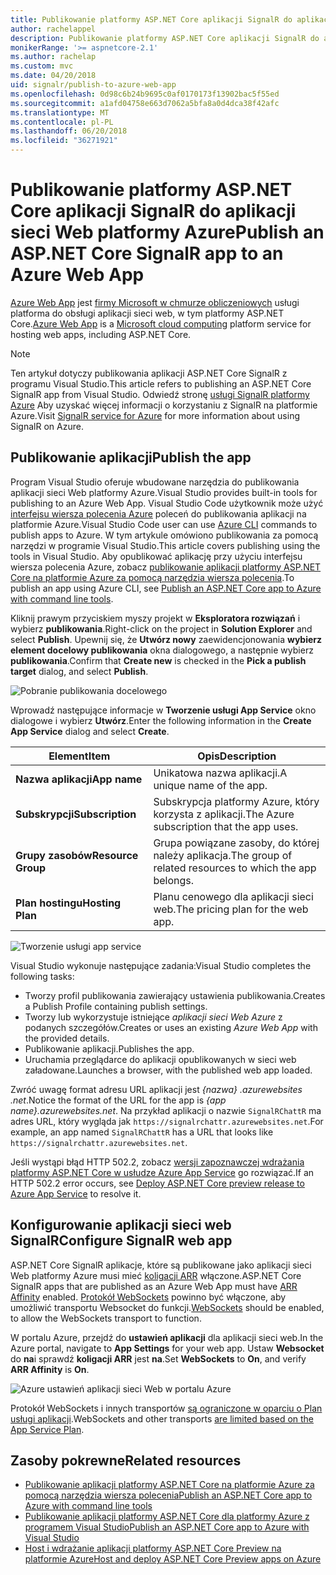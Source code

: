 ```yaml
---
title: Publikowanie platformy ASP.NET Core aplikacji SignalR do aplikacji sieci Web platformy Azure
author: rachelappel
description: Publikowanie platformy ASP.NET Core aplikacji SignalR do aplikacji sieci Web platformy Azure
monikerRange: '>= aspnetcore-2.1'
ms.author: rachelap
ms.custom: mvc
ms.date: 04/20/2018
uid: signalr/publish-to-azure-web-app
ms.openlocfilehash: 0d98c6b24b9695c0af0170173f13902bac5f55ed
ms.sourcegitcommit: a1afd04758e663d7062a5bfa8a0d4dca38f42afc
ms.translationtype: MT
ms.contentlocale: pl-PL
ms.lasthandoff: 06/20/2018
ms.locfileid: "36271921"
---
```

# <a name="publish-an-aspnet-core-signalr-app-to-an-azure-web-app"></a><span data-ttu-id="8bbae-103">Publikowanie platformy ASP.NET Core aplikacji SignalR do aplikacji sieci Web platformy Azure</span><span class="sxs-lookup"><span data-stu-id="8bbae-103">Publish an ASP.NET Core SignalR app to an Azure Web App</span></span>

<span data-ttu-id="8bbae-104">[Azure Web App](/azure/app-service/app-service-web-overview) jest [firmy Microsoft w chmurze obliczeniowych](https://azure.microsoft.com/) usługi platforma do obsługi aplikacji sieci web, w tym platformy ASP.NET Core.</span><span class="sxs-lookup"><span data-stu-id="8bbae-104">[Azure Web App](/azure/app-service/app-service-web-overview) is a [Microsoft cloud computing](https://azure.microsoft.com/) platform service for hosting web apps, including ASP.NET Core.</span></span>

> [!NOTE]
> <span data-ttu-id="8bbae-105">Ten artykuł dotyczy publikowania aplikacji ASP.NET Core SignalR z programu Visual Studio.</span><span class="sxs-lookup"><span data-stu-id="8bbae-105">This article refers to publishing an ASP.NET Core SignalR app from Visual Studio.</span></span> <span data-ttu-id="8bbae-106">Odwiedź stronę [usługi SignalR platformy Azure](https://azure.microsoft.com/en-gb/services/signalr-service?) Aby uzyskać więcej informacji o korzystaniu z SignalR na platformie Azure.</span><span class="sxs-lookup"><span data-stu-id="8bbae-106">Visit [SignalR service for Azure](https://azure.microsoft.com/en-gb/services/signalr-service?) for more information about using SignalR on Azure.</span></span>

## <a name="publish-the-app"></a><span data-ttu-id="8bbae-107">Publikowanie aplikacji</span><span class="sxs-lookup"><span data-stu-id="8bbae-107">Publish the app</span></span>

<span data-ttu-id="8bbae-108">Program Visual Studio oferuje wbudowane narzędzia do publikowania aplikacji sieci Web platformy Azure.</span><span class="sxs-lookup"><span data-stu-id="8bbae-108">Visual Studio provides built-in tools for publishing to an Azure Web App.</span></span> <span data-ttu-id="8bbae-109">Visual Studio Code użytkownik może użyć [interfejsu wiersza polecenia Azure](/cli/azure) poleceń do publikowania aplikacji na platformie Azure.</span><span class="sxs-lookup"><span data-stu-id="8bbae-109">Visual Studio Code user can use [Azure CLI](/cli/azure) commands to publish apps to Azure.</span></span> <span data-ttu-id="8bbae-110">W tym artykule omówiono publikowania za pomocą narzędzi w programie Visual Studio.</span><span class="sxs-lookup"><span data-stu-id="8bbae-110">This article covers publishing using the tools in Visual Studio.</span></span> <span data-ttu-id="8bbae-111">Aby opublikować aplikację przy użyciu interfejsu wiersza polecenia Azure, zobacz [publikowanie aplikacji platformy ASP.NET Core na platformie Azure za pomocą narzędzia wiersza polecenia](xref:tutorials/publish-to-azure-webapp-using-cli).</span><span class="sxs-lookup"><span data-stu-id="8bbae-111">To publish an app using Azure CLI, see [Publish an ASP.NET Core app to Azure with command line tools](xref:tutorials/publish-to-azure-webapp-using-cli).</span></span>

<span data-ttu-id="8bbae-112">Kliknij prawym przyciskiem myszy projekt w **Eksploratora rozwiązań** i wybierz **publikowania**.</span><span class="sxs-lookup"><span data-stu-id="8bbae-112">Right-click on the project in **Solution Explorer** and select **Publish**.</span></span> <span data-ttu-id="8bbae-113">Upewnij się, że **Utwórz nowy** zaewidencjonowania **wybierz element docelowy publikowania** okna dialogowego, a następnie wybierz **publikowania**.</span><span class="sxs-lookup"><span data-stu-id="8bbae-113">Confirm that **Create new** is checked in the **Pick a publish target** dialog, and select **Publish**.</span></span>

![Pobranie publikowania docelowego](publish-to-azure-web-app/_static/pick-publish-target-dialog.png)

<span data-ttu-id="8bbae-115">Wprowadź następujące informacje w **Tworzenie usługi App Service** okno dialogowe i wybierz **Utwórz**.</span><span class="sxs-lookup"><span data-stu-id="8bbae-115">Enter the following information in the **Create App Service** dialog and select **Create**.</span></span>

| <span data-ttu-id="8bbae-116">Element</span><span class="sxs-lookup"><span data-stu-id="8bbae-116">Item</span></span> | <span data-ttu-id="8bbae-117">Opis</span><span class="sxs-lookup"><span data-stu-id="8bbae-117">Description</span></span> |
| ---- | ----------- |
| <span data-ttu-id="8bbae-118">**Nazwa aplikacji**</span><span class="sxs-lookup"><span data-stu-id="8bbae-118">**App name**</span></span> | <span data-ttu-id="8bbae-119">Unikatowa nazwa aplikacji.</span><span class="sxs-lookup"><span data-stu-id="8bbae-119">A unique name of the app.</span></span> |
| <span data-ttu-id="8bbae-120">**Subskrypcji**</span><span class="sxs-lookup"><span data-stu-id="8bbae-120">**Subscription**</span></span> | <span data-ttu-id="8bbae-121">Subskrypcja platformy Azure, który korzysta z aplikacji.</span><span class="sxs-lookup"><span data-stu-id="8bbae-121">The Azure subscription that the app uses.</span></span> |
| <span data-ttu-id="8bbae-122">**Grupy zasobów**</span><span class="sxs-lookup"><span data-stu-id="8bbae-122">**Resource Group**</span></span> | <span data-ttu-id="8bbae-123">Grupa powiązane zasoby, do której należy aplikacja.</span><span class="sxs-lookup"><span data-stu-id="8bbae-123">The group of related resources to which the app belongs.</span></span>  |
| <span data-ttu-id="8bbae-124">**Plan hostingu**</span><span class="sxs-lookup"><span data-stu-id="8bbae-124">**Hosting Plan**</span></span> | <span data-ttu-id="8bbae-125">Planu cenowego dla aplikacji sieci web.</span><span class="sxs-lookup"><span data-stu-id="8bbae-125">The pricing plan for the web app.</span></span> |

![Tworzenie usługi app service](publish-to-azure-web-app/_static/create-app-service-dialog.png)

<span data-ttu-id="8bbae-127">Visual Studio wykonuje następujące zadania:</span><span class="sxs-lookup"><span data-stu-id="8bbae-127">Visual Studio completes the following tasks:</span></span>

* <span data-ttu-id="8bbae-128">Tworzy profil publikowania zawierający ustawienia publikowania.</span><span class="sxs-lookup"><span data-stu-id="8bbae-128">Creates a Publish Profile containing publish settings.</span></span>
* <span data-ttu-id="8bbae-129">Tworzy lub wykorzystuje istniejące *aplikacji sieci Web Azure* z podanych szczegółów.</span><span class="sxs-lookup"><span data-stu-id="8bbae-129">Creates or uses an existing *Azure Web App* with the provided details.</span></span>
* <span data-ttu-id="8bbae-130">Publikowanie aplikacji.</span><span class="sxs-lookup"><span data-stu-id="8bbae-130">Publishes the app.</span></span>
* <span data-ttu-id="8bbae-131">Uruchamia przeglądarce do aplikacji opublikowanych w sieci web załadowane.</span><span class="sxs-lookup"><span data-stu-id="8bbae-131">Launches a browser, with the published web app loaded.</span></span>

<span data-ttu-id="8bbae-132">Zwróć uwagę format adresu URL aplikacji jest *{nazwa} .azurewebsites .net*.</span><span class="sxs-lookup"><span data-stu-id="8bbae-132">Notice the format of the URL for the app is *{app name}.azurewebsites.net*.</span></span> <span data-ttu-id="8bbae-133">Na przykład aplikacji o nazwie `SignalRChattR` ma adres URL, który wygląda jak `https://signalrchattr.azurewebsites.net`.</span><span class="sxs-lookup"><span data-stu-id="8bbae-133">For example, an app named `SignalRChattR` has a URL that looks like `https://signalrchattr.azurewebsites.net`.</span></span>

<span data-ttu-id="8bbae-134">Jeśli wystąpi błąd HTTP 502.2, zobacz [wersji zapoznawczej wdrażania platformy ASP.NET Core w usłudze Azure App Service](xref:host-and-deploy/azure-apps/index) go rozwiązać.</span><span class="sxs-lookup"><span data-stu-id="8bbae-134">If an HTTP 502.2 error occurs, see [Deploy ASP.NET Core preview release to Azure App Service](xref:host-and-deploy/azure-apps/index) to resolve it.</span></span>

## <a name="configure-signalr-web-app"></a><span data-ttu-id="8bbae-135">Konfigurowanie aplikacji sieci web SignalR</span><span class="sxs-lookup"><span data-stu-id="8bbae-135">Configure SignalR web app</span></span>

<span data-ttu-id="8bbae-136">ASP.NET Core SignalR aplikacje, które są publikowane jako aplikacji sieci Web platformy Azure musi mieć [koligacji ARR](https://en.wikipedia.org/wiki/Application_Request_Routing) włączone.</span><span class="sxs-lookup"><span data-stu-id="8bbae-136">ASP.NET Core SignalR apps that are published as an Azure Web App must have [ARR Affinity](https://en.wikipedia.org/wiki/Application_Request_Routing) enabled.</span></span> <span data-ttu-id="8bbae-137">[Protokół WebSockets](xref:fundamentals/websockets) powinno być włączone, aby umożliwić transportu Websocket do funkcji.</span><span class="sxs-lookup"><span data-stu-id="8bbae-137">[WebSockets](xref:fundamentals/websockets) should be enabled, to allow the WebSockets transport to function.</span></span>

<span data-ttu-id="8bbae-138">W portalu Azure, przejdź do **ustawień aplikacji** dla aplikacji sieci web.</span><span class="sxs-lookup"><span data-stu-id="8bbae-138">In the Azure portal, navigate to **App Settings** for your web app.</span></span> <span data-ttu-id="8bbae-139">Ustaw **Websocket** do **na**i sprawdź **koligacji ARR** jest **na**.</span><span class="sxs-lookup"><span data-stu-id="8bbae-139">Set **WebSockets** to **On**, and verify **ARR Affinity** is **On**.</span></span>

![Azure ustawień aplikacji sieci Web w portalu Azure](publish-to-azure-web-app/_static/azure-web-app-settings.png)

 <span data-ttu-id="8bbae-141">Protokół WebSockets i innych transportów [są ograniczone w oparciu o Plan usługi aplikacji](/azure/azure-subscription-service-limits#app-service-limits).</span><span class="sxs-lookup"><span data-stu-id="8bbae-141">WebSockets and other transports [are limited based on the App Service Plan](/azure/azure-subscription-service-limits#app-service-limits).</span></span>

## <a name="related-resources"></a><span data-ttu-id="8bbae-142">Zasoby pokrewne</span><span class="sxs-lookup"><span data-stu-id="8bbae-142">Related resources</span></span>

* [<span data-ttu-id="8bbae-143">Publikowanie aplikacji platformy ASP.NET Core na platformie Azure za pomocą narzędzia wiersza polecenia</span><span class="sxs-lookup"><span data-stu-id="8bbae-143">Publish an ASP.NET Core app to Azure with command line tools</span></span>](xref:tutorials/publish-to-azure-webapp-using-cli?tabs=windows)
* [<span data-ttu-id="8bbae-144">Publikowanie aplikacji platformy ASP.NET Core dla platformy Azure z programem Visual Studio</span><span class="sxs-lookup"><span data-stu-id="8bbae-144">Publish an ASP.NET Core app to Azure with Visual Studio</span></span>](xref:tutorials/publish-to-azure-webapp-using-vs)
* [<span data-ttu-id="8bbae-145">Host i wdrażanie aplikacji platformy ASP.NET Core Preview na platformie Azure</span><span class="sxs-lookup"><span data-stu-id="8bbae-145">Host and deploy ASP.NET Core Preview apps on Azure</span></span>](xref:host-and-deploy/azure-apps/index#deploy-aspnet-core-preview-release-to-azure-app-service)
